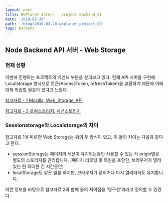 ```yaml
---
layout: post
title: WePlanet Intern - project Backend_01
date: '2019-03-20'
path: '/blog/2019-03-20-weplanet_project_08'
tags: backend
---
```


## Node Backend API 서버 - Web Storage

### 현재 상황

이번에 진행하는 프로젝트의 백엔드 부분을 살펴보고 있다. 현재 API 서버를 구현해 Localstorage 방식으로 토큰(AccessToken, refreshToken)을 교환하기 때문에 이에 대해 학습할 필요가 있다고 느꼈다.

[참고자료 - 1 Mozilla, Web_Storage_API ](https://developer.mozilla.org/ko/docs/Web/API/Web_Storage_API/Using_the_Web_Storage_API)

[참고자료 - 2 로컬스토리지, 세션스토리지](https://www.zerocho.com/category/HTML&DOM/post/5918515b1ed39f00182d3048)

### Sessionstorage와 Localstorage의 차이

참고자료 1에 따르면 Web Storage는 위의 두 방식이 있고, 이 둘의 차이는 다음과 같다고 한다.

* sessionStorage는 페이지의 세션이 유지되는동안 사용할 수 있는 각 origin별로 별도의 스토리지를 관리합니다. (페이지 리로딩 및 복원을 포함한, 브라우저가 열려있는 한 최대한 긴 시간동안)
* localStorage도 같은 일을 하지만, 브라우저가 닫히거나 다시 열리더라도 유지합니다.

이런 정보를 바탕으로 참고자료 2와 함께 둘의 차이점을 '영구성'이라고 정의할 수 있겠다.